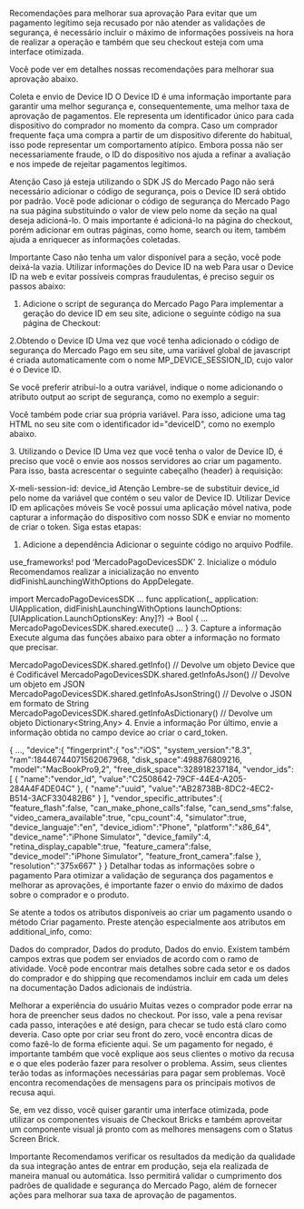 Recomendações para melhorar sua aprovação
Para evitar que um pagamento legítimo seja recusado por não atender as validações de segurança, é necessário incluir o máximo de informações possíveis na hora de realizar a operação e também que seu checkout esteja com uma interface otimizada.

Você pode ver em detalhes nossas recomendações para melhorar sua aprovação abaixo.

Coleta e envio de Device ID
O Device ID é uma informação importante para garantir uma melhor segurança e, consequentemente, uma melhor taxa de aprovação de pagamentos. Ele representa um identificador único para cada dispositivo do comprador no momento da compra. Caso um comprador frequente faça uma compra a partir de um dispositivo diferente do habitual, isso pode representar um comportamento atípico. Embora possa não ser necessariamente fraude, o ID do dispositivo nos ajuda a refinar a avaliação e nos impede de rejeitar pagamentos legítimos.

Atenção
Caso já esteja utilizando o SDK JS do Mercado Pago não será necessário adicionar o código de segurança, pois o Device ID será obtido por padrão. Você pode adicionar o código de segurança do Mercado Pago na sua página substituindo o valor de view pelo nome da seção na qual deseja adicioná-lo. O mais importante é adicioná-lo na página do checkout, porém adicionar em outras páginas, como home, search ou item, também ajuda a enriquecer as informações coletadas.
<script src="https://www.mercadopago.com/v2/security.js" view="home"></script>
Importante
Caso não tenha um valor disponível para a seção, você pode deixá-la vazia.
Utilizar informações do Device ID na web
Para usar o Device ID na web e evitar possíveis compras fraudulentas, é preciso seguir os passos abaixo:

1. Adicione o script de segurança do Mercado Pago
Para implementar a geração do device ID em seu site, adicione o seguinte código na sua página de Checkout:

<script src="https://www.mercadopago.com/v2/security.js" view="checkout"></script>
2.Obtendo o Device ID
Uma vez que você tenha adicionado o código de segurança do Mercado Pago em seu site, uma variável global de javascript é criada automaticamente com o nome MP_DEVICE_SESSION_ID, cujo valor é o Device ID.

Se você preferir atribuí-lo a outra variável, indique o nome adicionando o atributo output ao script de segurança, como no exemplo a seguir:

<script src="https://www.mercadopago.com/v2/security.js" view="checkout" output="deviceId"></script>
Você também pode criar sua própria variável. Para isso, adicione uma tag HTML no seu site com o identificador id="deviceID", como no exemplo abaixo.

<input type="hidden" id="deviceId">
3. Utilizando o Device ID
Uma vez que você tenha o valor de Device ID, é preciso que você o envie aos nossos servidores ao criar um pagamento. Para isso, basta acrescentar o seguinte cabeçalho (header) à requisição:

X-meli-session-id: device_id
Atenção
Lembre-se de substituir device_id pelo nome da variável que contém o seu valor de Device ID.
Utilizar Device ID em aplicações móveis
Se você possui uma aplicação móvel nativa, pode capturar a informação do dispositivo com nosso SDK e enviar no momento de criar o token. Siga estas etapas:

1. Adicione a dependência
Adicionar o seguinte código no arquivo Podfile.

use_frameworks!
pod ‘MercadoPagoDevicesSDK’
2. Inicialize o módulo
Recomendamos realizar a inicialização no envento didFinishLaunchingWithOptions do AppDelegate.

import MercadoPagoDevicesSDK
...
func application(_ application: UIApplication, didFinishLaunchingWithOptions launchOptions: [UIApplication.LaunchOptionsKey: Any]?) -> Bool {
        ...        
        MercadoPagoDevicesSDK.shared.execute()
        ...
}
3. Capture a informação
Execute alguma das funções abaixo para obter a informação no formato que precisar.

MercadoPagoDevicesSDK.shared.getInfo() // Devolve um objeto Device que é Codificável
MercadoPagoDevicesSDK.shared.getInfoAsJson() // Devolve um objeto em JSON
MercadoPagoDevicesSDK.shared.getInfoAsJsonString() // Devolve o JSON em formato de String
MercadoPagoDevicesSDK.shared.getInfoAsDictionary() // Devolve um objeto Dictionary<String,Any>
4. Envie a informação
Por último, envie a informação obtida no campo device ao criar o card_token.

{
	...,
	 "device":{
	  "fingerprint":{
	     "os":"iOS",
	     "system_version":"8.3",
	     "ram":18446744071562067968,
	     "disk_space":498876809216,
	     "model":"MacBookPro9,2",
	     "free_disk_space":328918237184,
	     "vendor_ids":[
	        {
	           "name":"vendor_id",
	           "value":"C2508642-79CF-44E4-A205-284A4F4DE04C"
	        },
	        {
	           "name":"uuid",
	           "value":"AB28738B-8DC2-4EC2-B514-3ACF330482B6"
	        }
	     ],
	     "vendor_specific_attributes":{
	        "feature_flash":false,
	        "can_make_phone_calls":false,
	        "can_send_sms":false,
	        "video_camera_available":true,
	        "cpu_count":4,
	        "simulator":true,
	        "device_languaje":"en",
	        "device_idiom":"Phone",
	        "platform":"x86_64",
	        "device_name":"iPhone Simulator",
	        "device_family":4,
	        "retina_display_capable":true,
	        "feature_camera":false,
	        "device_model":"iPhone Simulator",
	        "feature_front_camera":false
	     },
	     "resolution":"375x667"
	  }
}
Detalhar todas as informações sobre o pagamento
Para otimizar a validação de segurança dos pagamentos e melhorar as aprovações, é importante fazer o envio do máximo de dados sobre o comprador e o produto.

Se atente a todos os atributos disponíveis ao criar um pagamento usando o método Criar pagamento. Preste atenção especialmente aos atributos em additional_info, como:

Dados do comprador,
Dados do produto,
Dados do envio.
Existem também campos extras que podem ser enviados de acordo com o ramo de atividade. Você pode encontrar mais detalhes sobre cada setor e os dados do comprador e do shipping que recomendamos incluir em cada um deles na documentação Dados adicionais de indústria.

Melhorar a experiência do usuário
Muitas vezes o comprador pode errar na hora de preencher seus dados no checkout. Por isso, vale a pena revisar cada passo, interações e até design, para checar se tudo está claro como deveria. Caso opte por criar seu front do zero, você encontra dicas de como fazê-lo de forma eficiente aqui. Se um pagamento for negado, é importante também que você explique aos seus clientes o motivo da recusa e o que eles poderão fazer para resolver o problema. Assim, seus clientes terão todas as informações necessárias para pagar sem problemas. Você encontra recomendações de mensagens para os principais motivos de recusa aqui.

Se, em vez disso, você quiser garantir uma interface otimizada, pode utilizar os componentes visuais de Checkout Bricks e também aproveitar um componente visual já pronto com as melhores mensagens com o Status Screen Brick.

Importante
Recomendamos verificar os resultados da medição da qualidade da sua integração antes de entrar em produção, seja ela realizada de maneira manual ou automática. Isso permitirá validar o cumprimento dos padrões de qualidade e segurança do Mercado Pago, além de fornecer ações para melhorar sua taxa de aprovação de pagamentos.